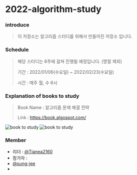 # 2022-algorithm-study

### introduce

  > 이 저장소는 알고리즘 스터디를 위해서 만들어진 저장소 입니다.

### Schedule

  > 해당 스터디는 6주에 걸쳐 진행될 예정입니다. (명절 제외)
  > 
  > 기간 : 2022/01/06(수요일) ~ 2022/02/23(수요일)
  > 
  > 시간 : 매주 월, 수 6시

### Explanation of books to study

  > Book Name : 알고리즘 문제 해결 전략<br>
  > 
  > Link : https://book.algospot.com/ <br>
  
  ![book to study](https://book.algospot.com/static/img/cover1-small.png) ![book to study](https://book.algospot.com/static/img/cover2-small.png)

### Member

+ 리더 : [@Tianea2160](https://github.com/tianea2160)
+ 참가자 : 
+ [@sung-jee](https://github.com/kim-sung-jee)
+ 
